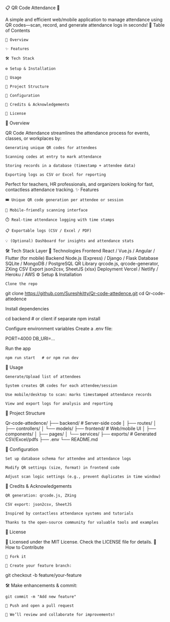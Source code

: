 📋 QR Code Attendance 🧩

A simple and efficient web/mobile application to manage attendance using QR codes—scan, record, and generate attendance logs in seconds!
📌 Table of Contents

    🧠 Overview

    ✨ Features

    🛠️ Tech Stack

    ⚙️ Setup & Installation

    🚀 Usage

    📁 Project Structure

    🔧 Configuration

    🙌 Credits & Acknowledgements

    📄 License

🧠 Overview

QR Code Attendance streamlines the attendance process for events, classes, or workplaces by:

    Generating unique QR codes for attendees

    Scanning codes at entry to mark attendance

    Storing records in a database (timestamp + attendee data)

    Exporting logs as CSV or Excel for reporting

Perfect for teachers, HR professionals, and organizers looking for fast, contactless attendance tracking.
✨ Features

    🎟️ Unique QR code generation per attendee or session

    📱 Mobile-friendly scanning interface

    ⏱️ Real-time attendance logging with time stamps

    📋 Exportable logs (CSV / Excel / PDF)

    💡 (Optional) Dashboard for insights and attendance stats

🛠️ Tech Stack
Layer	🔧 Technologies
Frontend	React / Vue.js / Angular / Flutter (for mobile)
Backend	Node.js (Express) / Django / Flask
Database	SQLite / MongoDB / PostgreSQL
QR Library	qrcode.js, qrcode-generator, ZXing
CSV Export	json2csv, SheetJS (xlsx)
Deployment	Vercel / Netlify / Heroku / AWS
⚙️ Setup & Installation

    Clone the repo

git clone https://github.com/Sureshkitty/Qr-code-attedence.git
cd Qr-code-attedence

Install dependencies

cd backend   # or client if separate
npm install

Configure environment variables
Create a .env file:

PORT=4000
DB_URI=...

Run the app

    npm run start   # or npm run dev

🚀 Usage

    Generate/Upload list of attendees

    System creates QR codes for each attendee/session

    Use mobile/desktop to scan: marks timestamped attendance records

    View and export logs for analysis and reporting

📁 Project Structure

Qr-code-attedence/
├── backend/                   # Server-side code
│   ├── routes/
│   ├── controllers/
│   └── models/
├── frontend/                  # Web/mobile UI
│   ├── components/
│   ├── pages/
│   └── services/
├── exports/                   # Generated CSV/Excel/pdfs
├── .env
└── README.md

🔧 Configuration

    Set up database schema for attendee and attendance logs

    Modify QR settings (size, format) in frontend code

    Adjust scan logic settings (e.g., prevent duplicates in time window)

🙌 Credits & Acknowledgements

    QR generation: qrcode.js, ZXing

    CSV export: json2csv, SheetJS

    Inspired by contactless attendance systems and tutorials

    Thanks to the open-source community for valuable tools and examples

📄 License

📝 Licensed under the MIT License. Check the LICENSE file for details.
🤝 How to Contribute

    🍴 Fork it

    🔀 Create your feature branch:

git checkout -b feature/your-feature

🛠️ Make enhancements & commit:

    git commit -m "Add new feature"

    🚀 Push and open a pull request

    🧩 We’ll review and collaborate for improvements!

